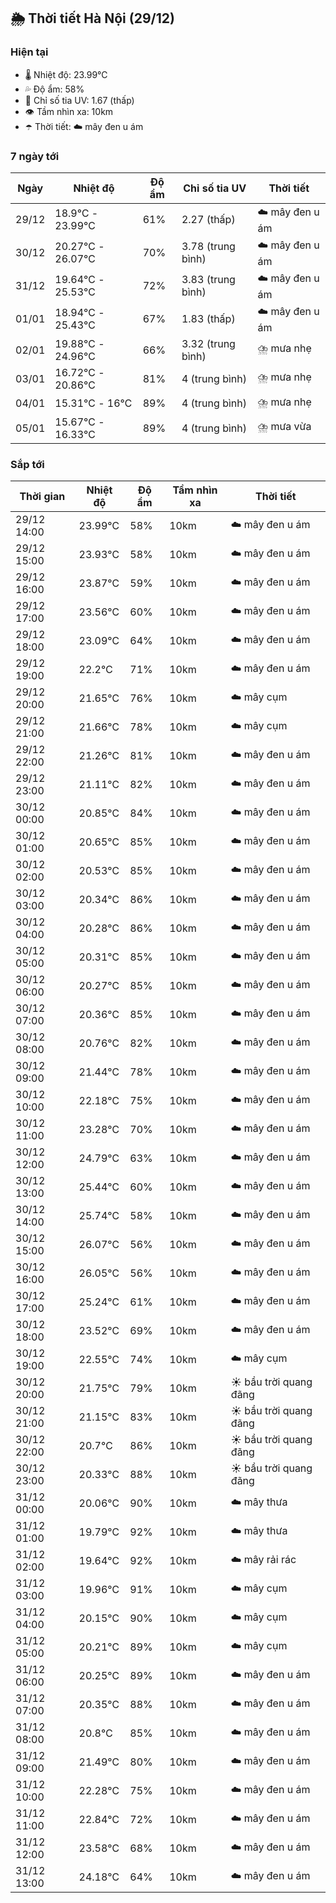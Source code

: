 ## 🌦️ Thời tiết Hà Nội (29/12)

### Hiện tại

- 🌡️ Nhiệt độ: 23.99℃
- 💦 Độ ẩm: 58%
- 🌟 Chỉ số tia UV: 1.67 (thấp)
- 👁️ Tầm nhìn xa: 10km
- ☂️ Thời tiết: ☁️ mây đen u ám

### 7 ngày tới

| Ngày | Nhiệt độ | Độ ẩm | Chỉ số tia UV | Thời tiết |
| --- | --- | --- | --- | --- |
| 29/12 | 18.9℃ - 23.99℃ | 61% | 2.27 (thấp) | ☁️ mây đen u ám |
| 30/12 | 20.27℃ - 26.07℃ | 70% | 3.78 (trung bình) | ☁️ mây đen u ám |
| 31/12 | 19.64℃ - 25.53℃ | 72% | 3.83 (trung bình) | ☁️ mây đen u ám |
| 01/01 | 18.94℃ - 25.43℃ | 67% | 1.83 (thấp) | ☁️ mây đen u ám |
| 02/01 | 19.88℃ - 24.96℃ | 66% | 3.32 (trung bình) | ⛈️ mưa nhẹ |
| 03/01 | 16.72℃ - 20.86℃ | 81% | 4 (trung bình) | ⛈️ mưa nhẹ |
| 04/01 | 15.31℃ - 16℃ | 89% | 4 (trung bình) | ⛈️ mưa nhẹ |
| 05/01 | 15.67℃ - 16.33℃ | 89% | 4 (trung bình) | ⛈️ mưa vừa |

### Sắp tới

| Thời gian | Nhiệt độ | Độ ẩm | Tầm nhìn xa | Thời tiết |
| --- | --- | --- | --- | --- |
| 29/12 14:00 | 23.99℃ | 58% | 10km | ☁️ mây đen u ám |
| 29/12 15:00 | 23.93℃ | 58% | 10km | ☁️ mây đen u ám |
| 29/12 16:00 | 23.87℃ | 59% | 10km | ☁️ mây đen u ám |
| 29/12 17:00 | 23.56℃ | 60% | 10km | ☁️ mây đen u ám |
| 29/12 18:00 | 23.09℃ | 64% | 10km | ☁️ mây đen u ám |
| 29/12 19:00 | 22.2℃ | 71% | 10km | ☁️ mây đen u ám |
| 29/12 20:00 | 21.65℃ | 76% | 10km | ☁️ mây cụm |
| 29/12 21:00 | 21.66℃ | 78% | 10km | ☁️ mây cụm |
| 29/12 22:00 | 21.26℃ | 81% | 10km | ☁️ mây đen u ám |
| 29/12 23:00 | 21.11℃ | 82% | 10km | ☁️ mây đen u ám |
| 30/12 00:00 | 20.85℃ | 84% | 10km | ☁️ mây đen u ám |
| 30/12 01:00 | 20.65℃ | 85% | 10km | ☁️ mây đen u ám |
| 30/12 02:00 | 20.53℃ | 85% | 10km | ☁️ mây đen u ám |
| 30/12 03:00 | 20.34℃ | 86% | 10km | ☁️ mây đen u ám |
| 30/12 04:00 | 20.28℃ | 86% | 10km | ☁️ mây đen u ám |
| 30/12 05:00 | 20.31℃ | 85% | 10km | ☁️ mây đen u ám |
| 30/12 06:00 | 20.27℃ | 85% | 10km | ☁️ mây đen u ám |
| 30/12 07:00 | 20.36℃ | 85% | 10km | ☁️ mây đen u ám |
| 30/12 08:00 | 20.76℃ | 82% | 10km | ☁️ mây đen u ám |
| 30/12 09:00 | 21.44℃ | 78% | 10km | ☁️ mây đen u ám |
| 30/12 10:00 | 22.18℃ | 75% | 10km | ☁️ mây đen u ám |
| 30/12 11:00 | 23.28℃ | 70% | 10km | ☁️ mây đen u ám |
| 30/12 12:00 | 24.79℃ | 63% | 10km | ☁️ mây đen u ám |
| 30/12 13:00 | 25.44℃ | 60% | 10km | ☁️ mây đen u ám |
| 30/12 14:00 | 25.74℃ | 58% | 10km | ☁️ mây đen u ám |
| 30/12 15:00 | 26.07℃ | 56% | 10km | ☁️ mây đen u ám |
| 30/12 16:00 | 26.05℃ | 56% | 10km | ☁️ mây đen u ám |
| 30/12 17:00 | 25.24℃ | 61% | 10km | ☁️ mây đen u ám |
| 30/12 18:00 | 23.52℃ | 69% | 10km | ☁️ mây đen u ám |
| 30/12 19:00 | 22.55℃ | 74% | 10km | ☁️ mây cụm |
| 30/12 20:00 | 21.75℃ | 79% | 10km | ☀️ bầu trời quang đãng |
| 30/12 21:00 | 21.15℃ | 83% | 10km | ☀️ bầu trời quang đãng |
| 30/12 22:00 | 20.7℃ | 86% | 10km | ☀️ bầu trời quang đãng |
| 30/12 23:00 | 20.33℃ | 88% | 10km | ☀️ bầu trời quang đãng |
| 31/12 00:00 | 20.06℃ | 90% | 10km | ☁️ mây thưa |
| 31/12 01:00 | 19.79℃ | 92% | 10km | ☁️ mây thưa |
| 31/12 02:00 | 19.64℃ | 92% | 10km | ☁️ mây rải rác |
| 31/12 03:00 | 19.96℃ | 91% | 10km | ☁️ mây cụm |
| 31/12 04:00 | 20.15℃ | 90% | 10km | ☁️ mây cụm |
| 31/12 05:00 | 20.21℃ | 89% | 10km | ☁️ mây cụm |
| 31/12 06:00 | 20.25℃ | 89% | 10km | ☁️ mây đen u ám |
| 31/12 07:00 | 20.35℃ | 88% | 10km | ☁️ mây đen u ám |
| 31/12 08:00 | 20.8℃ | 85% | 10km | ☁️ mây đen u ám |
| 31/12 09:00 | 21.49℃ | 80% | 10km | ☁️ mây đen u ám |
| 31/12 10:00 | 22.28℃ | 75% | 10km | ☁️ mây đen u ám |
| 31/12 11:00 | 22.84℃ | 72% | 10km | ☁️ mây đen u ám |
| 31/12 12:00 | 23.58℃ | 68% | 10km | ☁️ mây đen u ám |
| 31/12 13:00 | 24.18℃ | 64% | 10km | ☁️ mây đen u ám |
